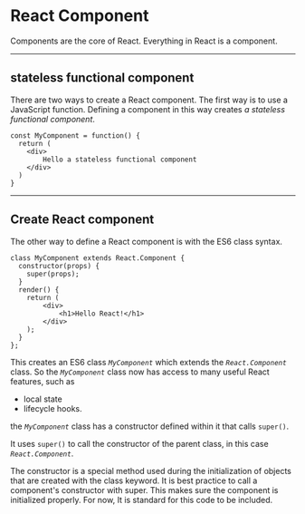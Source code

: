 # React Component

Components are the core of React. Everything in React is a component.

---
## stateless functional component

There are two ways to create a React component. The first way is to use a JavaScript function. Defining a component in this way creates *a stateless functional component*.

```
const MyComponent = function() {
  return (
    <div>
        Hello a stateless functional component
    </div>
  )
}
```

---
## Create React component

The other way to define a React component is with the ES6 class syntax. 

```
class MyComponent extends React.Component {
  constructor(props) {
    super(props);
  }
  render() {
    return (
        <div>
            <h1>Hello React!</h1>
        </div>
    );
  }
};
```

This creates an ES6 class *`MyComponent`* which extends the *`React.Component`* class. So the *`MyComponent`* class now has access to many useful React features, such as 
* local state 
* lifecycle hooks. 

the *`MyComponent`* class has a constructor defined within it that calls `super()`. 

It uses `super()` to call the constructor of the parent class, in this case *`React.Component`*. 

The constructor is a special method used during the initialization of objects that are created with the class keyword. It is best practice to call a component's constructor with super. This makes sure the component is initialized properly. For now, It is standard for this code to be included.